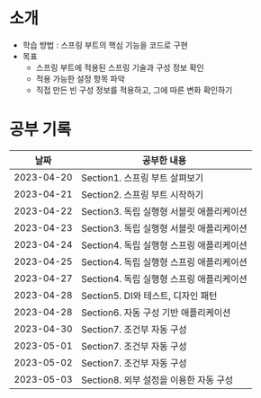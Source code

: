 # 소개

- 학습 방법 : 스프링 부트의 핵심 기능을 코드로 구현
- 목표 
  - 스프링 부트에 적용된 스프링 기술과 구성 정보 확인
  - 적용 가능한 설정 항목 파악
  - 직접 만든 빈 구성 정보를 적용하고, 그에 따른 변화 확인하기


# 공부 기록


| 날짜         | 공부한 내용                      |
|------------|-----------------------------|
| 2023-04-20 | Section1. 스프링 부트 살펴보기       |
| 2023-04-21 | Section2. 스프링 부트 시작하기       |
| 2023-04-22 | Section3. 독립 실행형 서블릿 애플리케이션 |
| 2023-04-23 | Section3. 독립 실행형 서블릿 애플리케이션 |
| 2023-04-24 | Section4. 독립 실행형 스프링 애플리케이션 |
| 2023-04-25 | Section4. 독립 실행형 스프링 애플리케이션 |
| 2023-04-27 | Section4. 독립 실행형 스프링 애플리케이션 |
| 2023-04-28 | Section5. DI와 테스트, 디자인 패턴   |
| 2023-04-28 | Section6. 자동 구성 기반 애플리케이션   |
| 2023-04-30 | Section7. 조건부 자동 구성         |
| 2023-05-01 | Section7. 조건부 자동 구성         |
| 2023-05-02 | Section7. 조건부 자동 구성         |
| 2023-05-03 | Section8. 외부 설정을 이용한 자동 구성                  |

